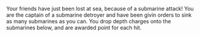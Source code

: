 Your friends have just been lost at sea, because of a submarine attack! You are the captain of a submarine detroyer and have been givin orders to sink as many submarines as you can. You drop depth charges onto the submarines below, and are awarded point for each hit.